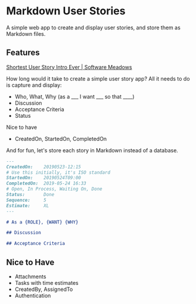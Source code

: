 # Markdown User Stories

A simple web app to create and display user stories, and store them as Markdown files.

## Features

[Shortest User Story Intro Ever \| Software Meadows](https://www.softwaremeadows.com/posts/shortest_user_story_intro_ever/)

How long would it take to create a simple user story app? All it needs to do is capture and display:

*	Who, What, Why (as a ___ I want ___ so that ____)
*	Discussion
*	Acceptance Criteria
*	Status

Nice to have
*	CreatedOn, StartedOn, CompletedOn

And for fun, let's store each story in Markdown instead of a database.

```markdown
---
CreatedOn:    20190523-12:15
# Use this initially, it's ISO standard
StartedOn:    20190524T09:00  
CompletedOn:  2019-05-24 16:33
# Open, In Process, Waiting On, Done
Status:       Done
Sequence:     5
Estimate:     XL
---

# As a {ROLE}, {WANT} {WHY}

## Discussion

## Acceptance Criteria

```

## Nice to Have

*	Attachments
*	Tasks with time estimates
*	CreatedBy, AssignedTo
*	Authentication


